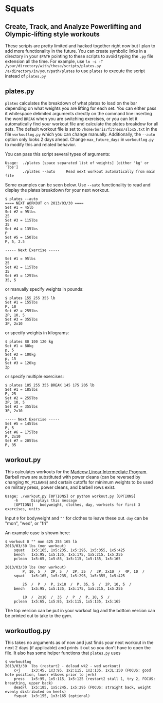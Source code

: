 Squats 
=====
Create, Track, and Analyze Powerlifting and Olympic-lifting style workouts
-----
These scripts are pretty limited and hacked together right now but I plan to add more functionality in the future. You can create symbolic links in a directory in your `$PATH` pointing to these scripts to avoid typing the `.py` file extension all the time. For example, use `ln -s -T /your/directory/with/these/scripts/plates.py /a/directory/in/your/path/plates` to use `plates` to execute the script instead of `plates.py`



plates.py
------
`plates` calculates the breakdown of what plates to load on the bar depending on what weights you are lifting for each set. You can either pass it whitespace delimited arguments directly on the command line inserting the word `BREAK` when you are switching exercises, or you can let it automatically find your workout file and calculate the plates breakdow for all sets. The default workout file is set to `/home/boris/fitness/sl5x5.txt` in the file `workoutlog.py` which you can change manually. Additionally, the `--auto` option only looks 2 days ahead. Change `max_future_days` in `workoutlog.py` to modify this and related behavior.

You can pass this script several types of arguments:

	Usage:	./plates [space separated list of weights] [either 'kg' or 'lbs']
			./plates --auto		Read next workout automatically from main file


Some examples can be seen below. Use `--auto` functionality to read and display the plates breakdown for your next workout.

	$ plates --auto
	==== NEXT WORKOUT on 2013/03/30 ====
	Set #1 = 45lb
	Set #2 = 95lbs
	25
	Set #3 = 115lbs
	35
	Set #4 = 135lbs
	P
	Set #5 = 150lbs
	P, 5, 2.5

	----- Next Exercise -----

	Set #1 = 95lbs
	25
	Set #2 = 115lbs
	35
	Set #3 = 125lbs
	35, 5

or manually specify weights in pounds:

	$ plates 155 255 355 lb
	Set #1 = 155lbs
	P, 10
	Set #2 = 255lbs
	2P, 10, 5
	Set #3 = 355lbs
	3P, 2x10

or specify weights in kilograms:

	$ plates 80 100 120 kg
	Set #1 = 80kg
	p, 5
	Set #2 = 100kg
	p, 15
	Set #3 = 120kg
	2p

or specify multiple exercises:

	$ plates 185 255 355 BREAK 145 175 205 lb
	Set #1 = 185lbs
	P, 25
	Set #2 = 255lbs
	2P, 10, 5
	Set #3 = 355lbs
	3P, 2x10

	----- Next Exercise -----
	Set #5 = 145lbs
	P, 5
	Set #6 = 175lbs
	P, 2x10
	Set #7 = 205lbs
	P, 35


workout.py
---------
This calculates workouts for the [Madcow Linear Intermediate Program](http://stronglifts.com/madcow/5x5_Program/Linear_5x5.htm). Barbell rows are substituted with power cleans (can be reversed by changing `MC_PCLEANS`) and certain cutoffs for minimum weights to be used on military press, power cleans, and barbell rows exist.


	Usage: ./workout.py [OPTIONS] or python workout.py [OPTIONS]
		-h		Displays this message
		[OPTIONS]	bodyweight, clothes, day, worksets for first 3 exercises, units


Input `0` for bodyweight and `""` for clothes to leave these out. `day` can be "mon", "wed", or "fri"

An example case is shown here:

	$ workout 0 "" mon 425 255 165 lb
	2013/03/30 lbs (mon workout)
		squat	1x5:165, 1x5:235, 1x5:295, 1x5:355, 1x5:425
		bench	1x5:95, 1x5:135, 1x5:175, 1x5:215, 1x5:255
		pclean	1x5:65, 1x5:85, 1x5:115, 1x5:135, 1x5:165

	2013/03/30 lbs (mon workout)
			P, 10, 5  /  2P, 5  /  2P, 35  /  3P, 2x10  /  4P, 10  / 
		squat	1x5:165, 1x5:235, 1x5:295, 1x5:355, 1x5:425

			25  /  P  /  P, 2x10  /  P, 35, 5  /  2P, 10, 5  / 
		bench	1x5:95, 1x5:135, 1x5:175, 1x5:215, 1x5:255

			10  /  2x10  /  35  /  P  /  P, 10, 5  / 
		pclean	1x5:65, 1x5:85, 1x5:115, 1x5:135, 1x5:165


The top version can be put in your workout log and the bottom version can be printed out to take to the gym.


workoutlog.py
------------
This takes no arguments as of now and just finds your next workout in the next 2 days (if applicable) and prints it out so you don't have to open the file. It also has some helper functions that `plates.py` uses

	$ workoutlog 
	2013/03/30	lbs (restart2 - deload wk2 - wed workout)
		c+j		1x3:45, 1x3:95, 1x2:115, 1x2:135, 1x3L:150 (FOCUS: good hole position, lower elbows prior to jerk)
		press	1x5:95, 1x5:115, 1x5:125 (restart2 stall 1, try 2, FOCUS: breathing, upper back)
		dead/l	1x5:185, 1x5:245, 1x5:295 (FOCUS: straight back, weight evenly distributed on heels)
		fsquat	1x3:155, 1x3:165 (optional)

